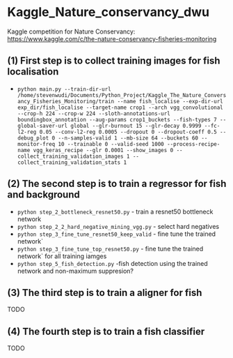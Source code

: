 # Kaggle_Nature_conservancy_dwu
Kaggle competition for Nature Conservancy: https://www.kaggle.com/c/the-nature-conservancy-fisheries-monitoring

## (1) First step is to collect training images for fish localisation
- `python main.py --train-dir-url /home/stevenwudi/Documents/Python_Project/Kaggle_The_Nature_Conversancy_Fisheries_Monitoring/train --name fish_localise --exp-dir-url exp_dir/fish_localise --target-name crop1 --arch vgg_convolutional --crop-h 224 --crop-w 224 --sloth-annotations-url boundingbox_annotation --aug-params crop1_buckets --fish-types 7 --global-saver-url global --glr-burnout 15 --glr-decay 0.9999 --fc-l2-reg 0.05 --conv-l2-reg 0.0005 --dropout 0 --dropout-coeff 0.5 --debug_plot 0 --n-samples-valid 1 --mb-size 64 --buckets 60 --monitor-freq 10 --trainable 0 --valid-seed 1000 --process-recipe-name vgg_keras_recipe --glr 0.0001 --show_images 0 --collect_training_validation_images 1 --collect_training_validation_stats 1`

## (2) The second step is to train a regressor for fish and background
- `python step_2_bottleneck_resnet50.py` - train a resnet50 bottleneck network
- `python step_2_2_hard_negative_mining_vgg.py` - select hard negatives
- `python step_3_fine_tune_resnet50_keep_valid` - fine tune the trained network` 
- `python step_3_fine_tune_top_resnet50.py` - fine tune the trained network` for all training iamges
- `python step_5_fish_detection.py` -fish detection using the trained network and non-maximum suppresion?


## (3) The third step is to train a aligner for fish
TODO

## (4) The fourth step is to train a fish classifier
TODO
